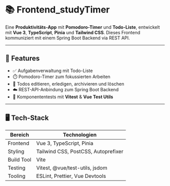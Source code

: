 # 📚 Frontend_studyTimer

Eine **Produktivitäts-App** mit **Pomodoro-Timer** und **Todo-Liste**, entwickelt mit **Vue 3**, **TypeScript**, **Pinia** und **Tailwind CSS**. Dieses Frontend kommuniziert mit einem Spring Boot Backend via REST API.

---

## 🚀 Features

- ✅ Aufgabenverwaltung mit Todo-Liste
- ⏱️ Pomodoro-Timer zum fokussierten Arbeiten
- 🧠 Todos editieren, erledigen, archivieren und löschen
- ☁️ REST-API-Anbindung zum Spring Boot Backend
- 🧪 Komponententests mit **Vitest** & **Vue Test Utils**

---

## 🖥️ Tech-Stack

| Bereich      | Technologien                                 |
|--------------|----------------------------------------------|
| Frontend     | Vue 3, TypeScript, Pinia                     |
| Styling      | Tailwind CSS, PostCSS, Autoprefixer         |
| Build Tool   | Vite                                         |
| Testing      | Vitest, @vue/test-utils, jsdom              |
| Tooling      | ESLint, Prettier, Vue Devtools              |

